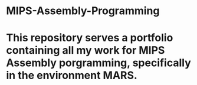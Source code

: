 # MIPS-Assembly-Programming
# This repository serves a portfolio containing all my work for MIPS Assembly porgramming, specifically in the environment MARS.
